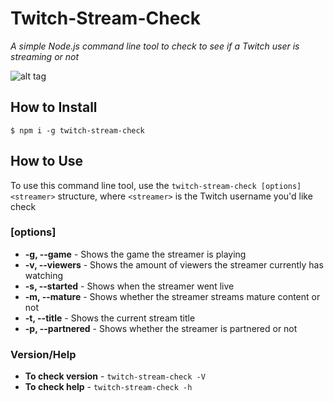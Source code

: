 # Twitch-Stream-Check
*A simple Node.js command line tool to check to see if a Twitch user is streaming or not*

![alt tag](https://raw.githubusercontent.com/joeleisner/twitch-stream-check/master/screenshot.png)

## How to Install
```
$ npm i -g twitch-stream-check
```

## How to Use
To use this command line tool, use the `twitch-stream-check [options] <streamer>` structure, where `<streamer>` is the Twitch username you'd like check

### [options]
* **-g, --game** - Shows the game the streamer is playing
* **-v, --viewers** - Shows the amount of viewers the streamer currently has watching
* **-s, --started** - Shows when the streamer went live
* **-m, --mature** - Shows whether the streamer streams mature content or not
* **-t, --title** - Shows the current stream title
* **-p, --partnered** - Shows whether the streamer is partnered or not

### Version/Help
* **To check version** - `twitch-stream-check -V`
* **To check help** - `twitch-stream-check -h`
